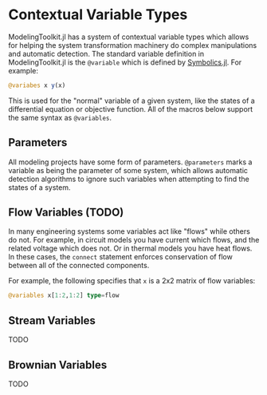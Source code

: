 # Contextual Variable Types

ModelingToolkit.jl has a system of contextual variable types which allows for
helping the system transformation machinery do complex manipulations and
automatic detection. The standard variable definition in ModelingToolkit.jl is
the `@variable` which is defined by
[Symbolics.jl](https://github.com/JuliaSymbolics/Symbolics.jl). For example:

```julia
@variabes x y(x)
```

This is used for the "normal" variable of a given system, like the states of a
differential equation or objective function. All of the macros below support
the same syntax as `@variables`.

## Parameters

All modeling projects have some form of parameters. `@parameters` marks a variable
as being the parameter of some system, which allows automatic detection algorithms
to ignore such variables when attempting to find the states of a system.

## Flow Variables (TODO)

In many engineering systems some variables act like "flows" while others do not.
For example, in circuit models you have current which flows, and the related
voltage which does not. Or in thermal models you have heat flows. In these cases,
the `connect` statement enforces conservation of flow between all of the connected
components.

For example, the following specifies that `x` is a 2x2 matrix of flow variables:

```julia
@variables x[1:2,1:2] type=flow
```

## Stream Variables

TODO

## Brownian Variables

TODO
